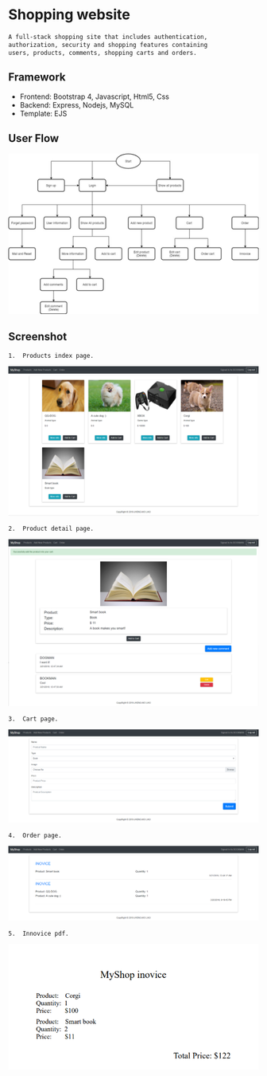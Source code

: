 # Shopping website
    A full-stack shopping site that includes authentication, authorization, security and shopping features containing 
    users, products, comments, shopping carts and orders.

##	Framework  
*	Frontend: Bootstrap 4, Javascript, Html5, Css  
*	Backend:  Express, Nodejs, MySQL  
*   Template: EJS  

## User Flow
![](https://github.com/r03921081/ShoppingWebsite/blob/master/images/ShoppingWeb.jpg)

## Screenshot
    1.  Products index page.  
![](https://github.com/r03921081/ShoppingWebsite/blob/master/images/Products.PNG)

    2.  Product detail page.  
![](https://github.com/r03921081/ShoppingWebsite/blob/master/images/Show.PNG)

    3.  Cart page.
![](https://github.com/r03921081/ShoppingWebsite/blob/master/images/add.PNG)

    4.  Order page.
![](https://github.com/r03921081/ShoppingWebsite/blob/master/images/order.PNG)

    5.  Innovice pdf.
![](https://github.com/r03921081/ShoppingWebsite/blob/master/images/innovice.PNG)
